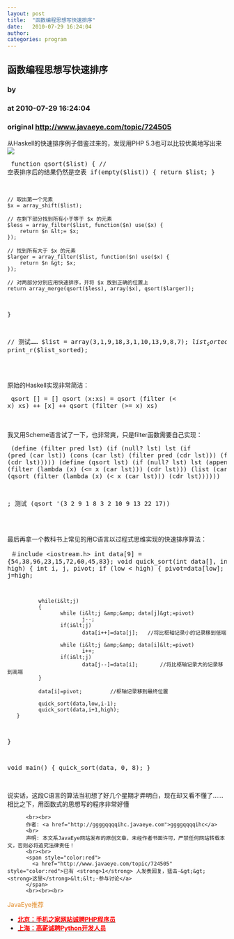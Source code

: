 ```yaml
---
layout: post
title:  "函数编程思想写快速排序"
date:   2010-07-29 16:24:04
author: 
categories: program
---
```


## 函数编程思想写快速排序
### by 
### at 2010-07-29 16:24:04
### original <http://www.javaeye.com/topic/724505>

从Haskell的快速排序例子借鉴过来的，发现用PHP 5.3也可以比较优美地写出来<img src="http://www.iteye.com/images/smiles/icon_biggrin.gif"> 
<br><pre name="code">
function qsort($list) {
    // 空表排序后的结果仍然是空表
    if(empty($list)) {
        return $list;
    }
    
    // 取出第一个元素
    $x = array_shift($list);
    
    // 在剩下部分找到所有小于等于 $x 的元素
    $less = array_filter($list, function($n) use($x) {
        return $n &lt;= $x;
    });
    
    // 找到所有大于 $x 的元素
    $larger = array_filter($list, function($n) use($x) {
        return $n &gt; $x;
    });
    
    // 对两部分分别应用快速排序，并将 $x 放到正确的位置上
    return array_merge(qsort($less), array($x), qsort($larger));
}

// 测试……
$list = array(3,1,9,18,3,1,10,13,9,8,7);
$list_sorted = qsort($list);
print_r($list_sorted);
</pre>
<br>
<br>原始的Haskell实现非常简洁：
<br><pre name="code">
qsort [] = []
qsort (x:xs) = qsort (filter (&lt; x) xs) ++ [x] ++ qsort (filter (&gt;= x) xs)
</pre>
<br>
<br>我又用Scheme语言试了一下，也非常爽，只是filter函数需要自己实现：
<br><pre name="code">
(define (filter pred lst)
  (if (null? lst)
      lst
      (if (pred (car lst))
          (cons (car lst) (filter pred (cdr lst)))
          (filter pred (cdr lst)))))
(define (qsort lst)
  (if (null? lst)
      lst
      (append (qsort (filter (lambda (x) (&lt;= x (car lst))) (cdr lst)))
              (list (car lst))
              (qsort (filter (lambda (x) (&lt; x (car lst))) (cdr lst))))))

; 测试
(qsort &#39;(3 2 9 1 8 3 2 10 9 13 22 17))
</pre>
<br>
<br>最后再拿一个教科书上常见的用C语言以过程式思维实现的快速排序算法：
<br><pre name="code">
＃include &lt;iostream.h&gt;
int   data[9] = {54,38,96,23,15,72,60,45,83};
void quick_sort(int data[], int low, int high)
{
       int i, j, pivot;
       if (low &lt; high)
       {
              pivot=data[low];
              i=low;
              j=high;
            
              while(i&lt;j)
              {
                     while (i&lt;j &amp;&amp; data[j]&gt;=pivot)
                            j--;
                     if(i&lt;j)
                            data[i++]=data[j];   //将比枢轴记录小的记录移到低端
                    
                     while (i&lt;j &amp;&amp; data[i]&lt;=pivot)
                            i++;
                     if(i&lt;j)
                            data[j--]=data[i];       //将比枢轴记录大的记录移到高端
              }
            
              data[i]=pivot;         //枢轴记录移到最终位置
            
              quick_sort(data,low,i-1);
              quick_sort(data,i+1,high);
       }
}

void main()
{
       quick_sort(data, 0, 8);
}
</pre>
<br>说实话，这段C语言的算法当初想了好几个星期才弄明白，现在却又看不懂了……
<br>相比之下，用函数式的思想写的程序非常好懂 
          
          <br><br>
          作者: <a href="http://ggggqqqqihc.javaeye.com">ggggqqqqihc</a> 
          <br>
          声明: 本文系JavaEye网站发布的原创文章，未经作者书面许可，严禁任何网站转载本文，否则必将追究法律责任！
          <br><br>
          <span style="color:red">
            <a href="http://www.javaeye.com/topic/724505" style="color:red">已有 <strong>1</strong> 人发表回复，猛击-&gt;&gt;<strong>这里</strong>&lt;&lt;-参与讨论</a>
          </span>
          <br><br><br>
<span style="color:#e28822">JavaEye推荐</span>
<br>
<ul><li><a href="http://www.iteye.com/clicks/269"><span style="color:red;font-weight:bold">北京：手机之家网站诚聘PHP程序员</span></a></li><li><a href="http://www.iteye.com/clicks/138"><span style="color:red;font-weight:bold">上海：高薪诚聘Python开发人员</span></a></li></ul>
<br><br><br>